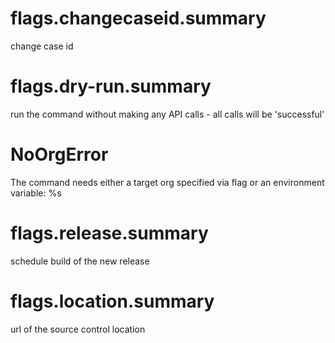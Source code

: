 # flags.changecaseid.summary

change case id

# flags.dry-run.summary

run the command without making any API calls - all calls will be 'successful'

# NoOrgError

The command needs either a target org specified via flag or an environment variable: %s

# flags.release.summary

schedule build of the new release

# flags.location.summary

url of the source control location
